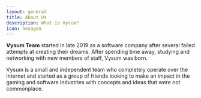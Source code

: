 ```yaml
---
layout: general
title: About Us
description: What is Vysum?
icon: hexagon
---
```

**Vysum Team** started in late 2019 as a software company after several failed attempts at
creating their dreams. After spending time away, studying and networking with new members of
staff, Vysum was born.

Vysum is a small and independent team who completely operate over the internet and started 
as a group of friends looking to make an impact in the gaming and software industries with 
concepts and ideas that were not commonplace. 